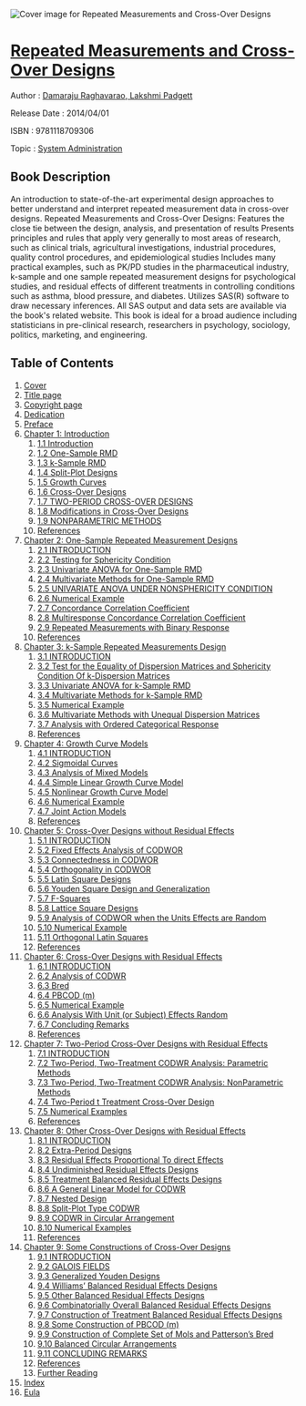 ![Cover image for Repeated Measurements and Cross-Over Designs](https://imgdetail.ebookreading.net/cover/cover/system_admin/EB9781118709306.jpg)

[Repeated Measurements and Cross-Over Designs](https://ebookreading.net/view/book/Repeated+Measurements+and+Cross-Over+Designs-EB9781118709306_1.html "Repeated Measurements and Cross-Over Designs")
====================================================================================================================

Author : [Damaraju Raghavarao](https://ebookreading.net/search/author/Damaraju+Raghavarao),[ Lakshmi Padgett](https://ebookreading.net/search/author/+Lakshmi+Padgett)

Release Date : 2014/04/01

ISBN : 9781118709306

Topic : [System Administration](https://ebookreading.net/search/category/system-administration)

Book Description
-----------------

An introduction to state-of-the-art experimental design approaches to better understand and interpret repeated measurement data in cross-over designs.
Repeated Measurements and Cross-Over Designs:
Features the close tie between the design, analysis, and presentation of results
Presents principles and rules that apply very generally to most areas of research, such as clinical trials, agricultural investigations, industrial procedures, quality control procedures, and epidemiological studies
Includes many practical examples, such as PK/PD studies in the pharmaceutical industry, k-sample and one sample repeated measurement designs for psychological studies, and residual effects of different treatments in controlling conditions such as asthma, blood pressure, and diabetes.
Utilizes SAS(R) software to draw necessary inferences. All SAS output and data sets are available via the book's related website.
This book is ideal for a broad audience including statisticians in pre-clinical research, researchers in psychology, sociology, politics, marketing, and engineering.
              
Table of Contents
-----------------

1. [Cover](https://ebookreading.net/view/book/Repeated+Measurements+and+Cross-Over+Designs-EB9781118709306_1.html)
1. [Title page](https://ebookreading.net/view/book/Repeated+Measurements+and+Cross-Over+Designs-EB9781118709306_3.html)
1. [Copyright page](https://ebookreading.net/view/book/Repeated+Measurements+and+Cross-Over+Designs-EB9781118709306_4.html)
1. [Dedication](https://ebookreading.net/view/book/Repeated+Measurements+and+Cross-Over+Designs-EB9781118709306_5.html)
1. [Preface](https://ebookreading.net/view/book/Repeated+Measurements+and+Cross-Over+Designs-EB9781118709306_6.html)
1. [Chapter 1: Introduction](https://ebookreading.net/view/book/Repeated+Measurements+and+Cross-Over+Designs-EB9781118709306_7.html)
    1. [1.1 Introduction](https://ebookreading.net/view/book/Repeated+Measurements+and+Cross-Over+Designs-EB9781118709306_7.html#head-2-1)
    1. [1.2 One-Sample RMD](https://ebookreading.net/view/book/Repeated+Measurements+and+Cross-Over+Designs-EB9781118709306_7.html#head-2-2)
    1. [1.3 k-Sample RMD](https://ebookreading.net/view/book/Repeated+Measurements+and+Cross-Over+Designs-EB9781118709306_7.html#head-2-3)
    1. [1.4 Split-Plot Designs](https://ebookreading.net/view/book/Repeated+Measurements+and+Cross-Over+Designs-EB9781118709306_7.html#head-2-4)
    1. [1.5 Growth Curves](https://ebookreading.net/view/book/Repeated+Measurements+and+Cross-Over+Designs-EB9781118709306_7.html#head-2-5)
    1. [1.6 Cross-Over Designs](https://ebookreading.net/view/book/Repeated+Measurements+and+Cross-Over+Designs-EB9781118709306_7.html#head-2-6)
    1. [1.7 TWO-PERIOD CROSS-OVER DESIGNS](https://ebookreading.net/view/book/Repeated+Measurements+and+Cross-Over+Designs-EB9781118709306_7.html#head-2-7)
    1. [1.8 Modifications in Cross-Over Designs](https://ebookreading.net/view/book/Repeated+Measurements+and+Cross-Over+Designs-EB9781118709306_7.html#head-2-8)
    1. [1.9 NONPARAMETRIC METHODS](https://ebookreading.net/view/book/Repeated+Measurements+and+Cross-Over+Designs-EB9781118709306_7.html#head-2-9)
    1. [References](https://ebookreading.net/view/book/Repeated+Measurements+and+Cross-Over+Designs-EB9781118709306_7.html#head-2-10)
1. [Chapter 2: One-Sample Repeated Measurement Designs](https://ebookreading.net/view/book/Repeated+Measurements+and+Cross-Over+Designs-EB9781118709306_8.html)
    1. [2.1 INTRODUCTION](https://ebookreading.net/view/book/Repeated+Measurements+and+Cross-Over+Designs-EB9781118709306_8.html#head-2-11)
    1. [2.2 Testing for Sphericity Condition](https://ebookreading.net/view/book/Repeated+Measurements+and+Cross-Over+Designs-EB9781118709306_8.html#head-2-12)
    1. [2.3 Univariate ANOVA for One-Sample RMD](https://ebookreading.net/view/book/Repeated+Measurements+and+Cross-Over+Designs-EB9781118709306_8.html#head-2-13)
    1. [2.4 Multivariate Methods for One-Sample RMD](https://ebookreading.net/view/book/Repeated+Measurements+and+Cross-Over+Designs-EB9781118709306_8.html#head-2-14)
    1. [2.5 UNIVARIATE ANOVA UNDER NONSPHERICITY CONDITION](https://ebookreading.net/view/book/Repeated+Measurements+and+Cross-Over+Designs-EB9781118709306_8.html#head-2-15)
    1. [2.6 Numerical Example](https://ebookreading.net/view/book/Repeated+Measurements+and+Cross-Over+Designs-EB9781118709306_8.html#head-2-16)
    1. [2.7 Concordance Correlation Coefficient](https://ebookreading.net/view/book/Repeated+Measurements+and+Cross-Over+Designs-EB9781118709306_8.html#head-2-17)
    1. [2.8 Multiresponse Concordance Correlation Coefficient](https://ebookreading.net/view/book/Repeated+Measurements+and+Cross-Over+Designs-EB9781118709306_8.html#head-2-18)
    1. [2.9 Repeated Measurements with Binary Response](https://ebookreading.net/view/book/Repeated+Measurements+and+Cross-Over+Designs-EB9781118709306_8.html#head-2-19)
    1. [References](https://ebookreading.net/view/book/Repeated+Measurements+and+Cross-Over+Designs-EB9781118709306_8.html#head-2-20)
1. [Chapter 3: k-Sample Repeated Measurements Design](https://ebookreading.net/view/book/Repeated+Measurements+and+Cross-Over+Designs-EB9781118709306_9.html)
    1. [3.1 INTRODUCTION](https://ebookreading.net/view/book/Repeated+Measurements+and+Cross-Over+Designs-EB9781118709306_9.html#head-2-21)
    1. [3.2 Test for the Equality of Dispersion Matrices and Sphericity Condition Of k-Dispersion Matrices](https://ebookreading.net/view/book/Repeated+Measurements+and+Cross-Over+Designs-EB9781118709306_9.html#head-2-22)
    1. [3.3 Univariate ANOVA for k-Sample RMD](https://ebookreading.net/view/book/Repeated+Measurements+and+Cross-Over+Designs-EB9781118709306_9.html#head-2-23)
    1. [3.4 Multivariate Methods for k-Sample RMD](https://ebookreading.net/view/book/Repeated+Measurements+and+Cross-Over+Designs-EB9781118709306_9.html#head-2-24)
    1. [3.5 Numerical Example](https://ebookreading.net/view/book/Repeated+Measurements+and+Cross-Over+Designs-EB9781118709306_9.html#head-2-25)
    1. [3.6 Multivariate Methods with Unequal Dispersion Matrices](https://ebookreading.net/view/book/Repeated+Measurements+and+Cross-Over+Designs-EB9781118709306_9.html#head-2-26)
    1. [3.7 Analysis with Ordered Categorical Response](https://ebookreading.net/view/book/Repeated+Measurements+and+Cross-Over+Designs-EB9781118709306_9.html#head-2-27)
    1. [References](https://ebookreading.net/view/book/Repeated+Measurements+and+Cross-Over+Designs-EB9781118709306_9.html#head-2-28)
1. [Chapter 4: Growth Curve Models](https://ebookreading.net/view/book/Repeated+Measurements+and+Cross-Over+Designs-EB9781118709306_10.html)
    1. [4.1 INTRODUCTION](https://ebookreading.net/view/book/Repeated+Measurements+and+Cross-Over+Designs-EB9781118709306_10.html#head-2-29)
    1. [4.2 Sigmoidal Curves](https://ebookreading.net/view/book/Repeated+Measurements+and+Cross-Over+Designs-EB9781118709306_10.html#head-2-30)
    1. [4.3 Analysis of Mixed Models](https://ebookreading.net/view/book/Repeated+Measurements+and+Cross-Over+Designs-EB9781118709306_10.html#head-2-31)
    1. [4.4 Simple Linear Growth Curve Model](https://ebookreading.net/view/book/Repeated+Measurements+and+Cross-Over+Designs-EB9781118709306_10.html#head-2-32)
    1. [4.5 Nonlinear Growth Curve Model](https://ebookreading.net/view/book/Repeated+Measurements+and+Cross-Over+Designs-EB9781118709306_10.html#head-2-33)
    1. [4.6 Numerical Example](https://ebookreading.net/view/book/Repeated+Measurements+and+Cross-Over+Designs-EB9781118709306_10.html#head-2-34)
    1. [4.7 Joint Action Models](https://ebookreading.net/view/book/Repeated+Measurements+and+Cross-Over+Designs-EB9781118709306_10.html#head-2-35)
    1. [References](https://ebookreading.net/view/book/Repeated+Measurements+and+Cross-Over+Designs-EB9781118709306_10.html#head-2-36)
1. [Chapter 5: Cross-Over Designs without Residual Effects](https://ebookreading.net/view/book/Repeated+Measurements+and+Cross-Over+Designs-EB9781118709306_11.html)
    1. [5.1 INTRODUCTION](https://ebookreading.net/view/book/Repeated+Measurements+and+Cross-Over+Designs-EB9781118709306_11.html#head-2-37)
    1. [5.2 Fixed Effects Analysis of CODWOR](https://ebookreading.net/view/book/Repeated+Measurements+and+Cross-Over+Designs-EB9781118709306_11.html#head-2-38)
    1. [5.3 Connectedness in CODWOR](https://ebookreading.net/view/book/Repeated+Measurements+and+Cross-Over+Designs-EB9781118709306_11.html#head-2-39)
    1. [5.4 Orthogonality in CODWOR](https://ebookreading.net/view/book/Repeated+Measurements+and+Cross-Over+Designs-EB9781118709306_11.html#head-2-40)
    1. [5.5 Latin Square Designs](https://ebookreading.net/view/book/Repeated+Measurements+and+Cross-Over+Designs-EB9781118709306_11.html#head-2-41)
    1. [5.6 Youden Square Design and Generalization](https://ebookreading.net/view/book/Repeated+Measurements+and+Cross-Over+Designs-EB9781118709306_11.html#head-2-42)
    1. [5.7 F-Squares](https://ebookreading.net/view/book/Repeated+Measurements+and+Cross-Over+Designs-EB9781118709306_11.html#head-2-43)
    1. [5.8 Lattice Square Designs](https://ebookreading.net/view/book/Repeated+Measurements+and+Cross-Over+Designs-EB9781118709306_11.html#head-2-44)
    1. [5.9 Analysis of CODWOR when the Units Effects are Random](https://ebookreading.net/view/book/Repeated+Measurements+and+Cross-Over+Designs-EB9781118709306_11.html#head-2-45)
    1. [5.10 Numerical Example](https://ebookreading.net/view/book/Repeated+Measurements+and+Cross-Over+Designs-EB9781118709306_11.html#head-2-46)
    1. [5.11 Orthogonal Latin Squares](https://ebookreading.net/view/book/Repeated+Measurements+and+Cross-Over+Designs-EB9781118709306_11.html#head-2-47)
    1. [References](https://ebookreading.net/view/book/Repeated+Measurements+and+Cross-Over+Designs-EB9781118709306_11.html#head-2-48)
1. [Chapter 6: Cross-Over Designs with Residual Effects](https://ebookreading.net/view/book/Repeated+Measurements+and+Cross-Over+Designs-EB9781118709306_12.html)
    1. [6.1 INTRODUCTION](https://ebookreading.net/view/book/Repeated+Measurements+and+Cross-Over+Designs-EB9781118709306_12.html#head-2-49)
    1. [6.2 Analysis of CODWR](https://ebookreading.net/view/book/Repeated+Measurements+and+Cross-Over+Designs-EB9781118709306_12.html#head-2-50)
    1. [6.3 Bred](https://ebookreading.net/view/book/Repeated+Measurements+and+Cross-Over+Designs-EB9781118709306_12.html#head-2-51)
    1. [6.4 PBCOD (m)](https://ebookreading.net/view/book/Repeated+Measurements+and+Cross-Over+Designs-EB9781118709306_12.html#head-2-52)
    1. [6.5 Numerical Example](https://ebookreading.net/view/book/Repeated+Measurements+and+Cross-Over+Designs-EB9781118709306_12.html#head-2-53)
    1. [6.6 Analysis With Unit (or Subject) Effects Random](https://ebookreading.net/view/book/Repeated+Measurements+and+Cross-Over+Designs-EB9781118709306_12.html#head-2-54)
    1. [6.7 Concluding Remarks](https://ebookreading.net/view/book/Repeated+Measurements+and+Cross-Over+Designs-EB9781118709306_12.html#head-2-55)
    1. [References](https://ebookreading.net/view/book/Repeated+Measurements+and+Cross-Over+Designs-EB9781118709306_12.html#head-2-56)
1. [Chapter 7: Two-Period Cross-Over Designs with Residual Effects](https://ebookreading.net/view/book/Repeated+Measurements+and+Cross-Over+Designs-EB9781118709306_13.html)
    1. [7.1 INTRODUCTION](https://ebookreading.net/view/book/Repeated+Measurements+and+Cross-Over+Designs-EB9781118709306_13.html#head-2-57)
    1. [7.2 Two-Period, Two-Treatment CODWR Analysis: Parametric Methods](https://ebookreading.net/view/book/Repeated+Measurements+and+Cross-Over+Designs-EB9781118709306_13.html#head-2-58)
    1. [7.3 Two-Period, Two-Treatment CODWR Analysis: NonParametric Methods](https://ebookreading.net/view/book/Repeated+Measurements+and+Cross-Over+Designs-EB9781118709306_13.html#head-2-59)
    1. [7.4 Two-Period t Treatment Cross-Over Design](https://ebookreading.net/view/book/Repeated+Measurements+and+Cross-Over+Designs-EB9781118709306_13.html#head-2-60)
    1. [7.5 Numerical Examples](https://ebookreading.net/view/book/Repeated+Measurements+and+Cross-Over+Designs-EB9781118709306_13.html#head-2-61)
    1. [References](https://ebookreading.net/view/book/Repeated+Measurements+and+Cross-Over+Designs-EB9781118709306_13.html#head-2-62)
1. [Chapter 8: Other Cross-Over Designs with Residual Effects](https://ebookreading.net/view/book/Repeated+Measurements+and+Cross-Over+Designs-EB9781118709306_14.html)
    1. [8.1 INTRODUCTION](https://ebookreading.net/view/book/Repeated+Measurements+and+Cross-Over+Designs-EB9781118709306_14.html#head-2-63)
    1. [8.2 Extra-Period Designs](https://ebookreading.net/view/book/Repeated+Measurements+and+Cross-Over+Designs-EB9781118709306_14.html#head-2-64)
    1. [8.3 Residual Effects Proportional To direct Effects](https://ebookreading.net/view/book/Repeated+Measurements+and+Cross-Over+Designs-EB9781118709306_14.html#head-2-65)
    1. [8.4 Undiminished Residual Effects Designs](https://ebookreading.net/view/book/Repeated+Measurements+and+Cross-Over+Designs-EB9781118709306_14.html#head-2-66)
    1. [8.5 Treatment Balanced Residual Effects Designs](https://ebookreading.net/view/book/Repeated+Measurements+and+Cross-Over+Designs-EB9781118709306_14.html#head-2-67)
    1. [8.6 A General Linear Model for CODWR](https://ebookreading.net/view/book/Repeated+Measurements+and+Cross-Over+Designs-EB9781118709306_14.html#head-2-68)
    1. [8.7 Nested Design](https://ebookreading.net/view/book/Repeated+Measurements+and+Cross-Over+Designs-EB9781118709306_14.html#head-2-69)
    1. [8.8 Split-Plot Type CODWR](https://ebookreading.net/view/book/Repeated+Measurements+and+Cross-Over+Designs-EB9781118709306_14.html#head-2-70)
    1. [8.9 CODWR in Circular Arrangement](https://ebookreading.net/view/book/Repeated+Measurements+and+Cross-Over+Designs-EB9781118709306_14.html#head-2-71)
    1. [8.10 Numerical Examples](https://ebookreading.net/view/book/Repeated+Measurements+and+Cross-Over+Designs-EB9781118709306_14.html#head-2-72)
    1. [References](https://ebookreading.net/view/book/Repeated+Measurements+and+Cross-Over+Designs-EB9781118709306_14.html#head-2-73)
1. [Chapter 9: Some Constructions of Cross-Over Designs](https://ebookreading.net/view/book/Repeated+Measurements+and+Cross-Over+Designs-EB9781118709306_15.html)
    1. [9.1 INTRODUCTION](https://ebookreading.net/view/book/Repeated+Measurements+and+Cross-Over+Designs-EB9781118709306_15.html#head-2-74)
    1. [9.2 GALOIS FIELDS](https://ebookreading.net/view/book/Repeated+Measurements+and+Cross-Over+Designs-EB9781118709306_15.html#head-2-75)
    1. [9.3 Generalized Youden Designs](https://ebookreading.net/view/book/Repeated+Measurements+and+Cross-Over+Designs-EB9781118709306_15.html#head-2-76)
    1. [9.4 Williams’ Balanced Residual Effects Designs](https://ebookreading.net/view/book/Repeated+Measurements+and+Cross-Over+Designs-EB9781118709306_15.html#head-2-77)
    1. [9.5 Other Balanced Residual Effects Designs](https://ebookreading.net/view/book/Repeated+Measurements+and+Cross-Over+Designs-EB9781118709306_15.html#head-2-78)
    1. [9.6 Combinatorially Overall Balanced Residual Effects Designs](https://ebookreading.net/view/book/Repeated+Measurements+and+Cross-Over+Designs-EB9781118709306_15.html#head-2-79)
    1. [9.7 Construction of Treatment Balanced Residual Effects Designs](https://ebookreading.net/view/book/Repeated+Measurements+and+Cross-Over+Designs-EB9781118709306_15.html#head-2-80)
    1. [9.8 Some Construction of PBCOD (m)](https://ebookreading.net/view/book/Repeated+Measurements+and+Cross-Over+Designs-EB9781118709306_15.html#head-2-81)
    1. [9.9 Construction of Complete Set of Mols and Patterson’s Bred](https://ebookreading.net/view/book/Repeated+Measurements+and+Cross-Over+Designs-EB9781118709306_15.html#head-2-82)
    1. [9.10 Balanced Circular Arrangements](https://ebookreading.net/view/book/Repeated+Measurements+and+Cross-Over+Designs-EB9781118709306_15.html#head-2-83)
    1. [9.11 CONCLUDING REMARKS](https://ebookreading.net/view/book/Repeated+Measurements+and+Cross-Over+Designs-EB9781118709306_15.html#head-2-84)
    1. [References](https://ebookreading.net/view/book/Repeated+Measurements+and+Cross-Over+Designs-EB9781118709306_15.html#head-2-85)
    1. [Further Reading](https://ebookreading.net/view/book/Repeated+Measurements+and+Cross-Over+Designs-EB9781118709306_15.html#head-2-86)
1. [Index](https://ebookreading.net/view/book/Repeated+Measurements+and+Cross-Over+Designs-EB9781118709306_16.html)
1. [Eula](https://ebookreading.net/view/book/Repeated+Measurements+and+Cross-Over+Designs-EB9781118709306_17.html)
